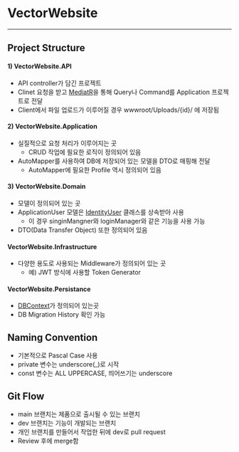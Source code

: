 # VectorWebsite

---

## Project Structure

#### 1) VectorWebsite.API

- API controller가 담긴 프로젝트
- Clinet 요청을 받고 [MediatR](https://medium.com/@ducmeit/net-core-using-cqrs-pattern-with-mediatr-part-1-55557e90931b)을 통해 Query나 Command를 Application 프로젝트로 전달
- Client에서 파일 업로드가 이루어질 경우 wwwroot/Uploads/{id}/ 에 저장됨

#### 2) VectorWebsite.Application

- 실질적으로 요청 처리가 이루어지는 곳
  - CRUD 작업에 필요한 로직이 정의되어 있음
- AutoMapper를 사용하여 DB에 저장되어 있는 모델을 DTO로 매핑해 전달
  - AutoMapper에 필요한 Profile 역시 정의되어 있음

#### 3) VectorWebsite.Domain

- 모델이 정의되어 있는 곳
- ApplicationUser 모델은 [IdentityUser](https://docs.microsoft.com/ko-kr/dotnet/api/microsoft.aspnetcore.identity.entityframeworkcore.identityuser?view=aspnetcore-1.1) 클래스를 상속받아 사용
  - 이 경우 singinMangner와 loginManager와 같은 기능을 사용 가능
- DTO(Data Transfer Object) 또한 정의되어 있음

#### VectorWebsite.Infrastructure

- 다양한 용도로 사용되는 Middleware가 정의되어 있는 곳
  - 예) JWT 방식에 사용할 Token Generator

#### VectorWebsite.Persistance

- [DBContext](https://docs.microsoft.com/ko-kr/dotnet/api/system.data.entity.dbcontext?view=entity-framework-6.2.0)가 정의되어 있는곳
- DB Migration History 확인 가능

## Naming Convention

- 기본적으로 Pascal Case 사용
- private 변수는 underscore(\_)로 시작
- const 변수는 ALL UPPERCASE, 띄어쓰기는 underscore

## Git Flow

- main 브랜치는 제품으로 출시될 수 있는 브랜치
- dev 브랜치는 기능이 개발되는 브랜치
- 개인 브랜치를 만들어서 작업한 뒤에 dev로 pull request
- Review 후에 merge함
